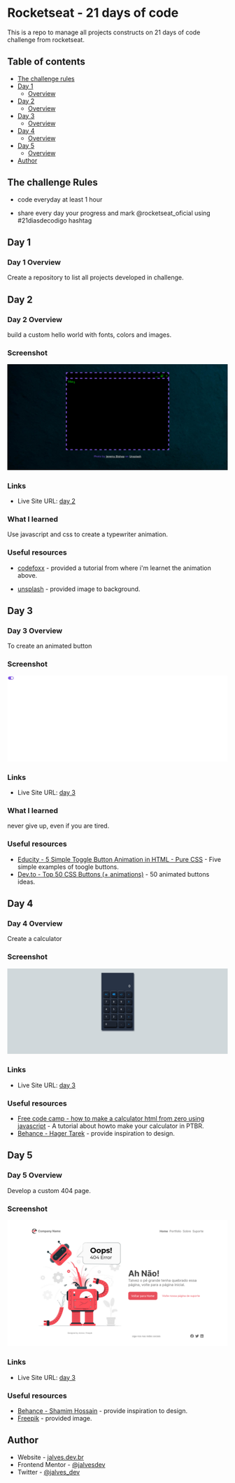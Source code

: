 # Rocketseat - 21 days of code

This is a repo to manage all projects constructs on 21 days of code challenge from rocketseat.

## Table of contents

- [The challenge rules](#the-challenge-rules)
- [Day 1](#day-1)
  - [Overview](#day-1-overview)
- [Day 2](#day-2)
  - [Overview](#day-2-overview)
- [Day 3](#day-3)
  - [Overview](#day-3-overview)
- [Day 4](#day-4)
  - [Overview](#day-4-overview)
- [Day 5](#day-5)
  - [Overview](#day-5-overview)
- [Author](#author)


## The challenge Rules

- code everyday at least 1 hour

- share every day your progress and mark @rocketseat_oficial using #21diasdecodigo hashtag


## Day 1

### Day 1 Overview

Create a repository to list all projects developed in challenge.

## Day 2

### Day 2 Overview

build a custom hello world with fonts, colors and images.


### Screenshot

![](./screenshots/day-02-screenshot.png)

### Links

- Live Site URL: [day 2](https://jalves.dev.br/portfolio/projects/21-days-of-code/day-02/)

### What I learned

Use javascript and css to create a typewriter animation.


### Useful resources

- [codefoxx](https://www.youtube.com/watch?v=h_Uv_9OxA2k) - provided a tutorial from where i'm learnet the animation above.

- [unsplash](https://unsplash.com/) - provided image to background.

## Day 3

### Day 3 Overview

To create an animated button

### Screenshot

![](./screenshots/day-03-screenshot.png)

### Links

- Live Site URL: [day 3](https://jalves.dev.br/portfolio/projects/21-days-of-code/day-03/)

### What I learned

never give up, even if you are tired.


### Useful resources

- [Educity - 5 Simple Toggle Button Animation in HTML - Pure CSS](https://educity.app/web-development/5-simple-toggle-button-animation-in-html-pure-css) - Five simple examples of toogle buttons.
- [Dev.to - Top 50 CSS Buttons (+ animations)](https://dev.to/webdeasy/top-20-css-buttons-animations-f41) - 50 animated buttons ideas.

## Day 4

### Day 4 Overview

Create a calculator

### Screenshot

![](./screenshots/day-04-screenshot.png)

### Links

- Live Site URL: [day 3](https://jalves.dev.br/portfolio/projects/21-days-of-code/day-04/)

### Useful resources

- [Free code camp - how to make a calculator html from zero using javascript](https://www.freecodecamp.org/portuguese/news/como-construir-uma-calculadora-html-do-zero-usando-javascript/) - A tutorial about howto make your calculator in PTBR.
- [Behance - Hager Tarek](https://www.behance.net/gallery/137614737/Calculator) - provide inspiration to design.

## Day 5

### Day 5 Overview

Develop a custom 404 page.

### Screenshot

![](./screenshots/day-05-screenshot.png)

### Links

- Live Site URL: [day 3](https://jalves.dev.br/portfolio/projects/21-days-of-code/day-05/)

### Useful resources

- [Behance - Shamim Hossain](https://www.behance.net/gallery/143726179/404-Error-Page-Design/modules/811998337) - provide inspiration to design.
- [Freepik](http://www.freepik.com) - provided image.



## Author

- Website - [jalves.dev.br](http://jalves.dev.br/)
- Frontend Mentor - [@jalvesdev](https://www.frontendmentor.io/profile/jalvesdev)
- Twitter - [@jalves_dev](https://twitter.com/jalves_dev)